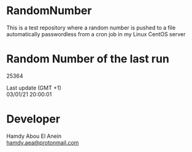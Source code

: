 # RandomNumber    
This is a test repository where a random number is pushed to a file automatically passwordless from a cron job in my Linux CentOS server    
# Random Number of the last run   
25364
      
Last update (GMT +1)    
03/01/21 20:00:01
# Developer    
Hamdy Abou El Anein   
hamdy.aea@protonmail.com
